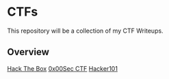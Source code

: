 # CTFs


This repository will be a collection of my CTF Writeups.

##  Overview

[Hack The Box][1]
[0x00Sec CTF][2]
[Hacker101][3]



[1]: ./HTB
[2]: ./0x00sec
[3]: ./Hacker101


